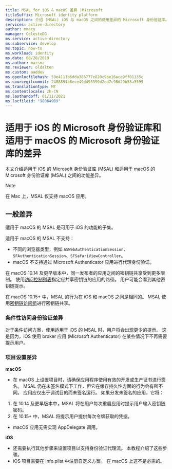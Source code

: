 ```yaml
---
title: MSAL for iOS & macOS 差异 |Microsoft
titleSuffix: Microsoft identity platform
description: 介绍 (MSAL) iOS 与 macOS 之间的使用差异的 Microsoft 身份验证库。
services: active-directory
author: mmacy
manager: CelesteDG
ms.service: active-directory
ms.subservice: develop
ms.topic: how-to
ms.workload: identity
ms.date: 08/28/2019
ms.author: marsma
ms.reviewer: oldalton
ms.custom: aaddev
ms.openlocfilehash: 59e4111b6dda386777e820c9be16ace9ff01135c
ms.sourcegitcommit: 2488894b8ece49d493399d2ed7c98d29b53a5599
ms.translationtype: MT
ms.contentlocale: zh-CN
ms.lasthandoff: 01/11/2021
ms.locfileid: "98064909"
---
```

# <a name="microsoft-authentication-library-for-ios-and-macos-differences"></a>适用于 iOS 的 Microsoft 身份验证库和适用于 macOS 的 Microsoft 身份验证库的差异

本文介绍适用于 iOS 的 Microsoft 身份验证库 (MSAL) 和适用于 macOS 的 Microsoft 身份验证库 (MSAL) 之间的功能差异。

> [!NOTE]
> 在 Mac 上，MSAL 仅支持 macOS 应用。

## <a name="general-differences"></a>一般差异

适用于 macOS 的 MSAL 是可用于 iOS 的功能的子集。

适用于 macOS 的 MSAL 不支持：

- 不同的浏览器类型，例如 `ASWebAuthenticationSession`、`SFAuthenticationSession`、`SFSafariViewController`。
- macOS 不支持通过 Microsoft Authenticator 应用进行代理身份验证。

在 macOS 10.14 及更早版本中，同一发布者的应用之间的密钥链共享受到更多限制。 使用[访问控制列表](https://developer.apple.com/documentation/security/keychain_services/access_control_lists?language=objc)指定应共享密钥链的应用的路径。 用户可能会看到其他密钥链提示。

在 macOS 10.15+ 中，MSAL 的行为在 iOS 和 macOS 之间是相同的。 MSAL 使用[密钥链访问组](https://developer.apple.com/documentation/security/keychain_services/keychain_items/sharing_access_to_keychain_items_among_a_collection_of_apps?language=objc)进行密钥链共享。 

### <a name="conditional-access-authentication-differences"></a>条件性访问身份验证差异

对于条件访问方案，使用适用于 iOS 的 MSAL 时，用户将会出现更少的提示。 这是因为，iOS 使用 broker 应用 (Microsoft Authenticator) 在某些情况下不再需要提示用户。

### <a name="project-setup-differences"></a>项目设置差异

**macOS**

- 在 macOS 上设置项目时，请确保应用程序使用有效的开发或生产证书进行签名。 MSAL 仍在未签名模式下工作，但它在缓存持久性方面的行为会有所不同。 应用应仅出于调试目的而未签名运行。 如果分发未签名的应用，它将：
1. 在 10.14 及更早版本中，MSAL 将在用户每次重启应用时提示用户输入密钥链密码。
2. 在 10.15+ 中，MSAL 将提示用户提供每次令牌获取的凭据。 

- macOS 应用无需实现 AppDelegate 调用。

**iOS**

- 还需要执行其他步骤来设置项目以支持身份验证代理流。 本教程介绍了这些步骤。
- iOS 项目需要在 info.plist 中注册自定义方案。 在 macOS 上这不是必需的。
